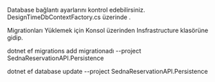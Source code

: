 Database bağlantı ayarlarını kontrol edebilirsiniz. 
DesignTimeDbContextFactory.cs üzerinde .

Migrationları Yüklemek için
Konsol üzerinden
Insfrastructure klasörüne gidip.

dotnet ef migrations add migrationadı --project SednaReservationAPI.Persistence

dotnet ef database update --project SednaReservationAPI.Persistence
